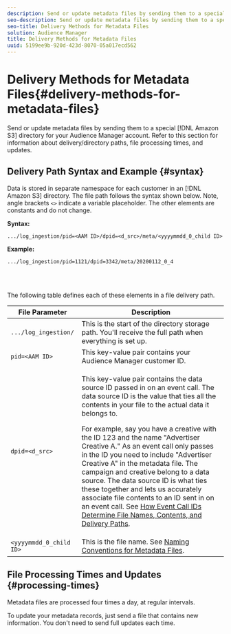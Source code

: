 ```yaml
---
description: Send or update metadata files by sending them to a special Amazon S3 directory for your Audience Manager account. Refer to this section for information about delivery/directory paths, file processing times, and updates.
seo-description: Send or update metadata files by sending them to a special Amazon S3 directory for your Audience Manager account. Refer to this section for information about delivery/directory paths, file processing times, and updates.
seo-title: Delivery Methods for Metadata Files
solution: Audience Manager
title: Delivery Methods for Metadata Files
uuid: 5199ee9b-920d-423d-8070-05a017ecd562
---
```


# Delivery Methods for Metadata Files{#delivery-methods-for-metadata-files}

Send or update metadata files by sending them to a special [!DNL Amazon S3] directory for your Audience Manager account. Refer to this section for information about delivery/directory paths, file processing times, and updates.

## Delivery Path Syntax and Example {#syntax}

Data is stored in separate namespace for each customer in an [!DNL Amazon S3] directory. The file path follows the syntax shown below. Note, angle brackets `<>` indicate a variable placeholder. The other elements are constants and do not change.

**Syntax:**

```
.../log_ingestion/pid=<AAM ID>/dpid=<d_src>/meta/<yyyymmdd_0_child ID>
```

**Example:**

```
.../log_ingestion/pid=1121/dpid=3342/meta/20200112_0_4
```

<br>&nbsp;

The following table defines each of these elements in a file delivery path.


File Parameter | Description  |
---------|----------|
 `.../log_ingestion/` | This is the start of the directory storage path. You'll receive the full path when everything is set up. |
 `pid=<AAM ID>` | This key-value pair contains your Audience Manager customer ID. |
 `dpid=<d_src>` |  <p>This key-value pair contains the data source ID passed in on an event call. The data source ID is the value that ties all the contents in your file to the actual data it belongs to. </p> <p>For example, say you have a creative with the ID 123 and the name "Advertiser Creative A." As an event call only passes in the ID you need to include "Advertiser Creative A" in the metadata file. The campaign and creative belong to a data source. The data source ID is what ties these together and lets us accurately associate file contents to an ID sent in on an event call. See <a href="../../../reporting/audience-optimization-reports/metadata-files-intro/metadata-file-overview.md#how-ids-shape-file-names"> How Event Call IDs Determine File Names, Contents, and Delivery Paths</a>. </p>  |
 `<yyyymmdd_0_child ID>` | This is the file name. See [Naming Conventions for Metadata Files](/help/using/reporting/audience-optimization-reports/metadata-files-intro/metadata-file-names.md). |

## File Processing Times and Updates {#processing-times}

Metadata files are processed four times a day, at regular intervals.

To update your metadata records, just send a file that contains new information. You don't need to send full updates each time. 
